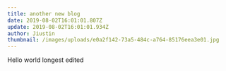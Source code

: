 ```yaml
---
title: another new blog
date: 2019-08-02T16:01:01.807Z
update: 2019-08-02T16:01:01.934Z
author: Jiustin
thumbnail: /images/uploads/e0a2f142-73a5-484c-a764-85176eea3e01.jpg
---
```

Hello world longest edited
